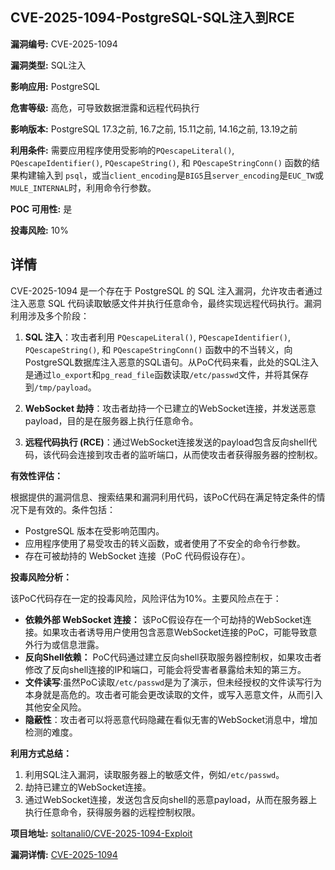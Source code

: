 ## CVE-2025-1094-PostgreSQL-SQL注入到RCE

**漏洞编号:** CVE-2025-1094

**漏洞类型:** SQL注入

**影响应用:** PostgreSQL

**危害等级:** 高危，可导致数据泄露和远程代码执行

**影响版本:** PostgreSQL 17.3之前, 16.7之前, 15.11之前, 14.16之前, 13.19之前

**利用条件:** 需要应用程序使用受影响的`PQescapeLiteral()`, `PQescapeIdentifier()`, `PQescapeString()`, 和 `PQescapeStringConn()` 函数的结果构建输入到 `psql`，或当`client_encoding`是`BIG5`且`server_encoding`是`EUC_TW`或`MULE_INTERNAL`时，利用命令行参数。

**POC 可用性:** 是

**投毒风险:** 10%

## 详情

CVE-2025-1094 是一个存在于 PostgreSQL 的 SQL 注入漏洞，允许攻击者通过注入恶意 SQL 代码读取敏感文件并执行任意命令，最终实现远程代码执行。漏洞利用涉及多个阶段：

1.  **SQL 注入**：攻击者利用 `PQescapeLiteral()`, `PQescapeIdentifier()`, `PQescapeString()`, 和 `PQescapeStringConn()` 函数中的不当转义，向PostgreSQL数据库注入恶意的SQL语句。从PoC代码来看，此处的SQL注入是通过`lo_export`和`pg_read_file`函数读取`/etc/passwd`文件，并将其保存到`/tmp/payload`。

2.  **WebSocket 劫持**：攻击者劫持一个已建立的WebSocket连接，并发送恶意payload，目的是在服务器上执行任意命令。

3.  **远程代码执行 (RCE)**：通过WebSocket连接发送的payload包含反向shell代码，该代码会连接到攻击者的监听端口，从而使攻击者获得服务器的控制权。

**有效性评估：**

根据提供的漏洞信息、搜索结果和漏洞利用代码，该PoC代码在满足特定条件的情况下是有效的。条件包括：
*   PostgreSQL 版本在受影响范围内。
*   应用程序使用了易受攻击的转义函数，或者使用了不安全的命令行参数。
*   存在可被劫持的 WebSocket 连接（PoC 代码假设存在）。

**投毒风险分析：**

该PoC代码存在一定的投毒风险，风险评估为10%。主要风险点在于：

*   **依赖外部 WebSocket 连接：** 该PoC假设存在一个可劫持的WebSocket连接。如果攻击者诱导用户使用包含恶意WebSocket连接的PoC，可能导致意外行为或信息泄露。
*   **反向Shell依赖：** PoC代码通过建立反向shell获取服务器控制权，如果攻击者修改了反向shell连接的IP和端口，可能会将受害者暴露给未知的第三方。
*  **文件读写**:虽然PoC读取`/etc/passwd`是为了演示，但未经授权的文件读写行为本身就是高危的。攻击者可能会更改读取的文件，或写入恶意文件，从而引入其他安全风险。
*   **隐蔽性**：攻击者可以将恶意代码隐藏在看似无害的WebSocket消息中，增加检测的难度。

**利用方式总结：**

1.  利用SQL注入漏洞，读取服务器上的敏感文件，例如`/etc/passwd`。
2.  劫持已建立的WebSocket连接。
3.  通过WebSocket连接，发送包含反向shell的恶意payload，从而在服务器上执行任意命令，获得服务器的远程控制权限。

**项目地址:** [soltanali0/CVE-2025-1094-Exploit](https://github.com/soltanali0/CVE-2025-1094-Exploit)

**漏洞详情:** [CVE-2025-1094](https://nvd.nist.gov/vuln/detail/CVE-2025-1094)